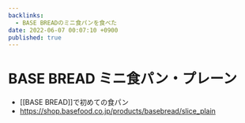 ```yaml
---
backlinks:
  - BASE BREADのミニ食パンを食べた
date: 2022-06-07 00:07:10 +0900
published: true
---
```


# BASE BREAD ミニ食パン・プレーン

- [[BASE BREAD]]で初めての食パン
- https://shop.basefood.co.jp/products/basebread/slice_plain

